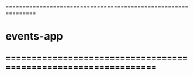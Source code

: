 ===============================================================
# events-app
================================================================
----------------------------------------------------------------
